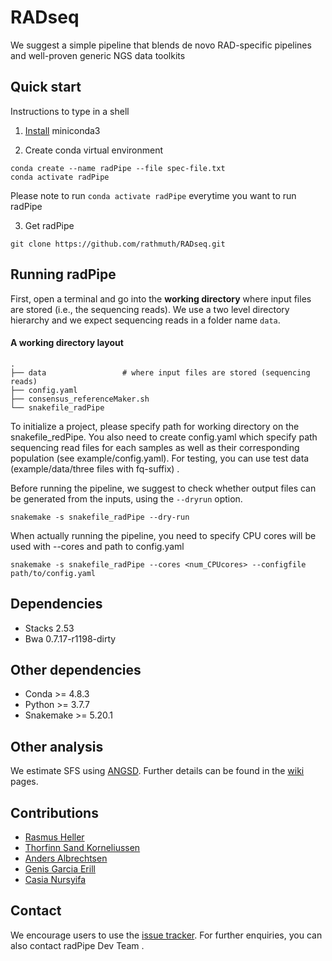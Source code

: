 # RADseq
We suggest a simple pipeline that blends de novo RAD-specific pipelines and well-proven generic NGS data toolkits

## Quick start

Instructions to type in a shell

1. [Install](https://docs.conda.io/projects/continuumio-conda/en/latest/user-guide/install/index.html) miniconda3

2. Create conda virtual environment

```
conda create --name radPipe --file spec-file.txt
conda activate radPipe
```
Please note to run `conda activate radPipe` everytime you want to run radPipe

3. Get radPipe 

```
git clone https://github.com/rathmuth/RADseq.git
```

## Running radPipe

First, open a terminal and go into the **working directory** where input files are stored (i.e.,  the sequencing reads). We use a two level directory hierarchy and we expect sequencing reads in a folder name `data`. 

#### A working directory layout

    .
    ├── data                 # where input files are stored (sequencing reads)
    ├── config.yaml              
    ├── consensus_referenceMaker.sh          
    └── snakefile_radPipe


To initialize a project, please specify path for working directory on the snakefile_redPipe. You also need to create config.yaml which specify path sequencing read files for each samples as well as their corresponding population (see example/config.yaml). For testing, you can use test data (example/data/three files with fq-suffix) .

Before running the pipeline, we suggest to check whether output files can be generated from the inputs, using the `--dryrun` option.

```
snakemake -s snakefile_radPipe --dry-run
```
When actually running the pipeline, you need to specify CPU cores will be used with --cores and path to config.yaml

```
snakemake -s snakefile_radPipe --cores <num_CPUcores> --configfile path/to/config.yaml 
```

## Dependencies

- Stacks 2.53
- Bwa 0.7.17-r1198-dirty

## Other dependencies

- Conda >= 4.8.3
- Python >= 3.7.7
- Snakemake >= 5.20.1

## Other analysis
We estimate SFS using [ANGSD](http://www.popgen.dk/angsd/index.php/ANGSD). Further details can be found in the [wiki](http://www.popgen.dk/angsd/index.php/SFS_Estimation) pages.

## Contributions

- [Rasmus Heller](https://orcid.org/0000-0001-6583-6923)
- [Thorfinn Sand Korneliussen](https://orcid.org/0000-0001-7576-5380)
- [Anders Albrechtsen](https://orcid.org/0000-0001-7306-031X)
- [Genis Garcia Erill](http://orcid.org/0000-0003-3150-1708)
- [Casia Nursyifa](https://orcid.org/0000-0002-7803-9664)

## Contact

We encourage users to use the [issue tracker](https://?????). For further enquiries, you can also contact radPipe Dev Team <????>.
